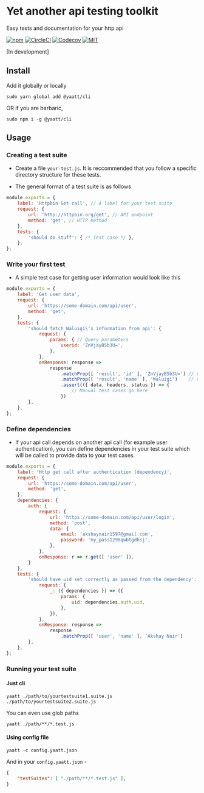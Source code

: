
# Yet another api testing toolkit
Easy tests and documentation for your http api

[![npm](https://img.shields.io/npm/v/@yaatt/core.svg?style=flat-square)](https://www.npmjs.com/org/yaatt)
[![CircleCI](https://img.shields.io/circleci/project/github/phenax/yaatt.svg?style=flat-square)](https://circleci.com/gh/phenax/yaatt)
[![Codecov](https://img.shields.io/codecov/c/github/phenax/yaatt.svg?style=flat-square)](https://codecov.io/gh/phenax/yaatt)
[![MIT](https://img.shields.io/github/license/phenax/yaatt.svg?style=flat-square)](https://github.com/phenax/yaatt/blob/master/LICENSE)



[In development]

## Install

Add it globally or locally

```
sudo yarn global add @yaatt/cli
```

OR if you are barbaric,

```
sudo npm i -g @yaatt/cli
```

## Usage

### Creating a test suite

* Create a file `your-test.js`. It is reccommended that you follow a specific directory structure for these tests.

* The general format of a test suite is as follows
```js
module.exports = {
    label: 'Httpbin Get call', // A label for your test suite
    request: {
        url: 'http://httpbin.org/get', // API endpoint
        method: 'get', // HTTP method
    },
    tests: {
        'should do stuff': { /* Test case */ },
    },
};
```


### Write your first test
* A simple test case for getting user information would look like this
```js
module.exports = {
    label: 'Get user data',
    request: {
        url: 'https://some-domain.com/api/user',
        method: 'get',
    },
    tests: {
        'should fetch Waluigi\'s information from api': {
            request: {
                params: { // Query parameters
                    userid: 'ZnVjayB5b3U=',
                },
            },
            onResponse: response =>
                response
                    .matchProp([ 'result', 'id' ], 'ZnVjayB5b3U=') // Check if user id is correct
                    .matchProp([ 'result', 'name' ], 'Waluigi')    // Check if the name is correct
                    .assert(({ data, headers, status }) => {
                        // Manual test cases go here
                    })
        },
    },
};
```

### Define dependencies
* If your api call depends on another api call (for example user authentication), you can define dependencies in your test suite which will be called to provide data to your test cases.
```js
module.exports = {
	label: 'Http get call after authentication (dependency)',
	request: {
		url: 'https://some-domain.com/api/user',
		method: 'get',
	},
	dependencies: {
		auth: {
			request: {
				url: 'https://some-domain.com/api/user/login',
				method: 'post',
				data: {
                    email: 'akshaynair1597@gmail.com',
                    password: 'my_pass1298qwbtgdhsj',
                },
			},
			onResponse: r => r.get([ 'user' ]),
		}
	},
	tests: {
		'should have uid set correctly as passed from the dependency': {
			request: {
				_: ({ dependencies }) => ({
					params: {
						uid: dependencies.auth.uid,
					},
				}),
			},
			onResponse: response =>
				response
					.matchProp([ 'user', 'name' ], 'Akshay Nair')
		},
	},
};
```


### Running your test suite

#### Just cli
```
yaatt ./path/to/yourtestsuite1.suite.js ./path/to/yourtestsuite2.suite.js
```

You can even use glob paths
```
yaatt ./path/**/*.test.js
```

#### Using config file
```
yaatt -c config.yaatt.json
```

And in your `config.yaatt.json` -
```json
{
    "testSuites": [ "./path/**/*.test.js" ],
}
```
